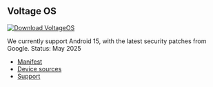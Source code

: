 Voltage OS
---------------

[![Download VoltageOS](https://img.shields.io/badge/-Download-green)](https://sourceforge.net/projects/voltage-os/files)


We currently support Android 15, with the latest security patches from Google. Status: May 2025

- [Manifest](https://github.com/VoltageOS/manifest)
- [Device sources](https://github.com/VoltageOS-Devices)
- [Support](https://t.me/VoltageOS)
